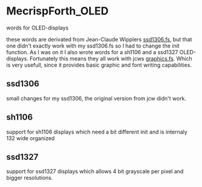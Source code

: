 # MecrispForth_OLED

words for OLED-displays

these words are derivated from Jean-Claude Wipplers [ssd1306.fs](https://git.jeelabs.org/jcw/embello/src/branch/master/explore/1608-forth/flib/i2c/ssd1306.fs), but that one didn't exactly work with my ssd1306.fs so I had to change the init function. As I was on it I also wrote words for a sh1106 and a ssd1327 OLED-displays. Fortunately this means they all work with jcws [graphics.fs](https://git.jeelabs.org/jcw/embello/src/branch/master/explore/1608-forth/flib/mecrisp/graphics.fs). Which is very usefull, since it provides basic graphic and font writing capabilities.

## ssd1306

small changes for my ssd1306, the original version from jcw didn't work.

## sh1106

support for sh1106 displays which need a bit different init and is internaly 132 wide organized

## ssd1327

support for ssd1327 displays which allows 4 bit grayscale per pixel and bigger resolutions.
